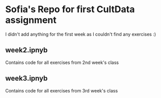 # Sofia's Repo for first CultData assignment 

I didn't add anything for the first week as I couldn't find any exercises :) 

## week2.ipnyb 
Contains code for all exercises from 2nd week's class 

## week3.ipnyb 
Contains code for all exercises from 3rd week's class

